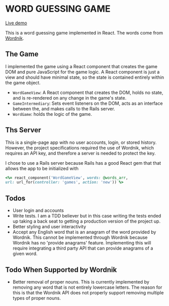 WORD GUESSING GAME
=====================
[Live demo][live]

This is a word guessing game implemented in React. The words come from
[Wordnik][wordnik].

The Game
-------
I implemented the game using a React component that creates the game DOM
and pure JavaScript for the game logic. A React component is just a view and
should have minimal state, so the state is contained entirely within the game
object.

* `WordGameView`: A React component that creates the DOM, holds no state, and
is re-rendered on any change in the game's state.
* `GameIntermediary`: Sets event listeners on the DOM, acts as an interface
between the, and makes calls to the Rails server.
* `WordGame`: holds the logic of the game.

Ths Server
-----------

This is a single-page app with no user accounts, login, or stored
history. However, the project specifications required the use of
Wordnik, which requires an API key, and therefore a server is needed to protect
the key.

I chose to use a Rails server because Rails has a good React gem that
that allows the app to be initialized with
```Ruby
<%= react_component('WordGameView', words: @words_arr,
url: url_for(controller: 'games', action: 'new')) %>
```

Todos
-------------
* User login and accounts
* Write tests. I am a TDD believer but in this case writing the tests ended
up taking a back seat to getting a production version of the project up.
* Better styling and user interactivity
* Accept any English word that is an anagram of the word provided by Wordnik.
This cannot be implemented through Wordnik because Wordnik has no 'provide anagrams'
feature. Implementing this will require integrating a third party API that can
provide anagrams of a given word.

Todo When Supported by Wordnik
------------------------------
* Better removal of proper nouns. This is currently implemented by removing any
word that is not entirely lowercase letters. The reason for this is that the
Wordnik API does not properly support removing multiple types of proper nouns.

[wordnik]: https://www.wordnik.com/
[live]: https://anagram-game.herokuapp.com/
